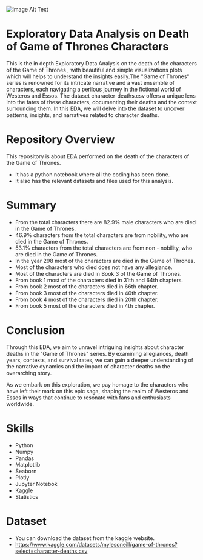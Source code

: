 ![Image Alt Text](https://raw.githubusercontent.com/GayasuddinMohd/Exploratory-Data-Analysis-on-Death-of-Game-of-Thrones-Characters/main/Death%20of%20Game%20of%20Thrones%20Characters%20Image.webp)

# Exploratory Data Analysis on Death of Game of Thrones Characters
This is the in depth Exploratory Data Analysis on the death of the characters of the  Game of Thrones , with beautiful and simple visualizations plots which will helps to understand the insights easily.The "Game of Thrones" series is renowned for its intricate narrative and a vast ensemble of characters, each navigating a perilous journey in the fictional world of Westeros and Essos. The dataset character-deaths.csv offers a unique lens into the fates of these characters, documenting their deaths and the context surrounding them. In this EDA, we will delve into the dataset to uncover patterns, insights, and narratives related to character deaths.

# Repository Overview
This repository is about EDA performed on the death of the characters of the Game of Thrones.
   - It has a python notebook where all the coding has been done.
   - It also has the relevant datasets and files used for this analysis.

# Summary
* From the total characters there are 82.9% male characters who are died in the Game of Thrones.
* 46.9% characters from the total characters are from nobility, who are died in the Game of Thrones.
* 53.1% characters from the total characters are from non - nobility, who are died in the Game of Thrones.
* In the year 298 most of the characters are died in the Game of Thrones.
* Most of the characters who died does not have any allegiance.
* Most of the characters are died in Book 3 of the Game of Thrones.
* From book 1 most of the characters died in 31th and 64th chapters.
* From book 2 most of the characters died in 66th chapter.
* From book 3 most of the characters died in 40th chapter.
* From book 4 most of the characters died in 20th chapter.
* From book 5 most of the characters died in 4th chapter.

# Conclusion
Through this EDA, we aim to unravel intriguing insights about character deaths in the "Game of Thrones" series. By examining allegiances, death years, contexts, and survival rates, we can gain a deeper understanding of the narrative dynamics and the impact of character deaths on the overarching story.

As we embark on this exploration, we pay homage to the characters who have left their mark on this epic saga, shaping the realm of Westeros and Essos in ways that continue to resonate with fans and enthusiasts worldwide.

# Skills  
* Python
* Numpy
* Pandas
* Matplotlib
* Seaborn
* Plotly
* Jupyter Notebok
* Kaggle
* Statistics

# Dataset
* You can download the dataset from the kaggle website.
* https://www.kaggle.com/datasets/mylesoneill/game-of-thrones?select=character-deaths.csv
